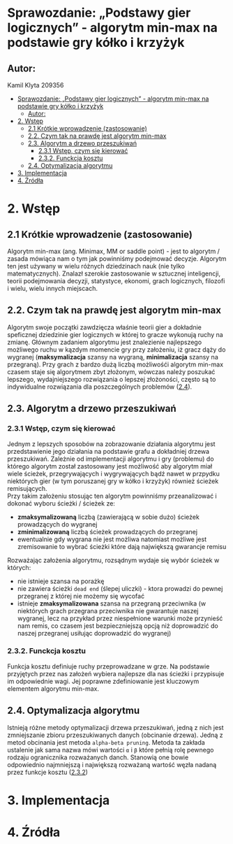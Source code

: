 # Sprawozdanie: „Podstawy gier logicznych” - algorytm min-max na podstawie gry kółko i krzyżyk
## Autor: 
Kamil Klyta 209356


- [Sprawozdanie: „Podstawy gier logicznych” - algorytm min-max na podstawie gry kółko i krzyżyk](#Sprawozdanie-%E2%80%9EPodstawy-gier-logicznych---algorytm-min-max-na-podstawie-gry-k%C3%B3%C5%82ko-i-krzy%C5%BCyk)
  - [Autor:](#Autor)
- [2.	Wstęp](#2-Wst%C4%99p)
  - [2.1 Krótkie wprowadzenie (zastosowanie)](#21-Kr%C3%B3tkie-wprowadzenie-zastosowanie)
  - [2.2. Czym tak na prawdę jest algorytm min-max](#22-Czym-tak-na-prawd%C4%99-jest-algorytm-min-max)
  - [2.3. Algorytm a drzewo przeszukiwań](#23-Algorytm-a-drzewo-przeszukiwa%C5%84)
    - [2.3.1 Wstęp, czym się kierować](#231-Wst%C4%99p-czym-si%C4%99-kierowa%C4%87)
    - [2.3.2. Funckcja kosztu](#232-Funckcja-kosztu)
  - [2.4. Optymalizacja algorytmu](#24-Optymalizacja-algorytmu)
- [3.	Implementacja](#3-Implementacja)
- [4.	Źródła](#4-%C5%B9r%C3%B3d%C5%82a)

# 2.	Wstęp
## 2.1 Krótkie wprowadzenie (zastosowanie)
Algorytm min-max (ang. Minimax, MM or saddle point) - jest to algorytm / zasada mówiąca nam o tym jak powinniśmy podejmować decyzje. Algorytm ten jest używany w wielu różnych dziedzinach nauk (nie tylko matematycznych). Znalazł szerokie zastosowanie w sztucznej inteligencji, teorii podejmowania decyzji, statystyce, ekonomi, grach logicznych, filozofi i wielu, wielu innych miejscach.
## 2.2. Czym tak na prawdę jest algorytm min-max
Algorytm swoje początki zawdzięcza właśnie teorii gier a dokładnie speficznej dziedzinie gier logicznych w której to gracze wykonują ruchy na zmianę. Głównym zadaniem algorytmu jest znalezienie najlepszego możliwego ruchu w kązdym momencie gry przy założeniu, iż gracz dąży do wygranej (**maksymalizacja** szansy na wygraną, **minimalizacja** szansy na przegraną). Przy grach z bardzo dużą liczbą możliwośći algorytm min-max czasem staje się algorytmem zbyt złożonym, wówczas należy poszukać lepszego, wydajniejszego rozwiązania o lepszej złożoności, często są to indywidualne rozwiązania dla poszczególnych problemów ([2.4](#24-Optymalizacja-algorytmu)).
## 2.3. Algorytm a drzewo przeszukiwań
### 2.3.1 Wstęp, czym się kierować
Jednym z lepszych sposobów na zobrazowanie działania algorytmu jest przedstawienie jego działania na podstawie grafu a dokładniej drzewa przeszukiwań. Zależnie od implementacji algorytmu i gry (problemu) do którego algorytm został zastosowany jest możliwość aby algorytm miał wiele ścieżek, przegrywających i wygrywających bądź nawet w przpydku niektórych gier (w tym poruszanej gry w kółko i krzyżyk) również ścieżek remisujących.  
Przy takim założeniu stosując ten algorytm powinniśmy przeanalizować i dokonać wyboru ścieżki / ścieżek ze:
- **zmaksymalizowaną** liczbą (zawierającą w sobie dużo) ścieżek prowadzących do wygranej
- **zminimalizowaną** liczbą ścieżek prowadzących do przegranej
- ewentualnie gdy wygrana nie jest możliwa natomiast możliwe jest zremisowanie to wybrać ścieżki które dają największą gwarancje remisu  
  
Rozważając założenia algorytmu, rozsądnym wydaje się wybór ścieżek w których:
- nie istnieje szansa na porażkę
- nie zawiera ścieżki `dead end` (ślepej uliczki) - ktora prowadzi do pewnej przegranej z której nie możemy się wycofać
- istnieje **zmaksymalizowana** szansa na przegraną przeciwnika (w niektórych grach przegrana przeciwnika nie gwarantuje naszej wygranej, lecz na przykład przez niespełnione warunki może przynieść nam remis, co czasem jest bezpieczniejszą opcją niż doprowadzić do naszej przegranej usiłując doprowadzić do wygranej)

### 2.3.2. Funckcja kosztu
Funkcja kosztu definiuje ruchy przeprowadzane w grze. Na podstawie przyjętych przez nas założeń wybiera najlepsze dla nas ścieżki i przypisuje im odpowiednie wagi. Jej poprawne zdefiniowanie jest kluczowym elementem algorytmu min-max.
## 2.4. Optymalizacja algorytmu
Istnieją różne metody optymalizacji drzewa przeszukiwań, jedną z nich jest zmniejszanie zbioru przeszukiwanych danych (obcinanie drzewa). Jedną z metod obcinania jest metoda `alpha-beta pruning`. Metoda ta zakłada ustalenie jak sama nazwa mówi wartości `α` i `β` które pełnią rolę pewnego rodzaju ogranicznika rozważanych danch. Stanowią one bowie odpowiednio najmniejszą i największą rozważaną wartość węzła nadaną przez funkcje kosztu ([2.3.2](#232-Funckcja-kosztu))
# 3.	Implementacja
# 4.	Źródła

